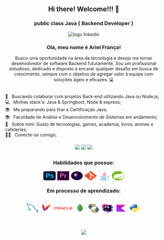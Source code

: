 <div align="center">

##  Hi there! Welcome!!! 👋
### public class Java { Backend Developer }

![logo linkedin](https://github.com/ArielVinis/ArielVinis/assets/89565617/cb88f6bf-d36f-4f8f-8bc2-21e4cd0bd416)

### Olá, meu nome é Ariel França!
Busco uma oportunidade na área da tecnologia e desejo me tornar desenvolvedor de software Backend futuramente. Sou um profissional estudioso, dedicado e disposto a encarar qualquer desafio em busca de crescimento, sempre com o objetivo de agregar valor à equipe com soluções ágeis e eficazes. :computer:

</div> 
 <br/> 💜 &nbsp; Buscando colaborar com projetos Back-end utilizando Java ou Node.js;
 <br/> 💻 &nbsp; Minhas stack's: Java & Springboot, Node & express;
 <br/> 📚 &nbsp; Me preparando para tirar a Certificação Java;
 <br/> 📚 &nbsp; Faculdade de Análise e Desenvolvimento de Sistemas em andamento;
 <br/> 💬 &nbsp; Sobre mim: Gosto de tecnologias, games, academia, livros, animes e cafeterias;
 <br/> 🤝🏻 &nbsp; Conecte-se comigo;
</div>

<div align="center">
  
###
  
<a href="https://www.linkedin.com/in/arielvinis" target="_blank"><img src="https://img.shields.io/badge/-LinkedIn-%230077B5?style=for-the-badge&logo=linkedin&logoColor=white" target="_blank"></a>
<a href="https://www.instagram.com/ariel_vinis" target="_blank"><img src="https://img.shields.io/badge/-Instagram-%23E4405F?style=for-the-badge&logo=instagram&logoColor=white" target="_blank"></a>
<a href="https://www.twitch.tv/arielvinis" target="_blank"><img src="https://img.shields.io/badge/Twitch-9146FF?style=for-the-badge&logo=twitch&logoColor=white" target="_blank"></a>

##

  ### Habilidades que possuo:

  <img align="center" alt="Ariel-Photoshop" height="30" width="40" src="https://raw.githubusercontent.com/devicons/devicon/master/icons/photoshop/photoshop-original.svg">
  <img align="center" alt="Ariel-PremierePro" height="30" width="40" src="https://raw.githubusercontent.com/devicons/devicon/master/icons/premierepro/premierepro-original.svg">
  <img align="center" alt="Ariel-AfterEffects" height="30" width="40" src="https://raw.githubusercontent.com/devicons/devicon/master/icons/aftereffects/aftereffects-original.svg">
  <img align="center" alt="Ariel-Git" height="30" width="40" src="https://raw.githubusercontent.com/devicons/devicon/master/icons/git/git-original.svg">
  <img align="center" alt="Ariel-Java" height="30" width="40" src="https://raw.githubusercontent.com/devicons/devicon/master/icons/java/java-original.svg">
  <img align="center" alt="Ariel-SpringBoot" height="30" width="40" src="https://raw.githubusercontent.com/devicons/devicon/master/icons/spring/spring-original.svg">
  
  ### Em processo de aprendizado:
  
  <img align="center" alt="Ariel-MySql" height="30" width="40" src="https://raw.githubusercontent.com/devicons/devicon/master/icons/mysql/mysql-original.svg">
  <img align="center" alt="Ariel-Maven" height="30" width="40" src="https://raw.githubusercontent.com/devicons/devicon/master/icons/maven/maven-original.svg">
  <img align="center" alt="Ariel-Oracle" height="60" width="60" src="https://raw.githubusercontent.com/devicons/devicon/master/icons/oracle/oracle-original.svg">
  <img align="center" alt="Ariel-MongoDB" height="30" width="40" src="https://raw.githubusercontent.com/devicons/devicon/master/icons/mongodb/mongodb-original.svg">
  <img align="center" alt="Ariel-Hibernate" height="30" width="40" src="https://raw.githubusercontent.com/devicons/devicon/master/icons/hibernate/hibernate-original.svg">
  <img align="center" alt="Ariel-PhpStorm" height="30" width="40" src="https://raw.githubusercontent.com/devicons/devicon/master/icons/phpstorm/phpstorm-original.svg">
  <img align="center" alt="Ariel-Kotlin" height="30" width="40" src="https://raw.githubusercontent.com/devicons/devicon/master/icons/kotlin/kotlin-original.svg">
  <img align="center" alt="Ariel-Python" height="30" width="40" src="https://raw.githubusercontent.com/devicons/devicon/master/icons/python/python-original.svg">
  
 #
 
<div>
  <a href="https://github.com/ArielVinis">
  <img height="160em" src="https://github-readme-stats.vercel.app/api/top-langs/?username=arielvinis&layout=compact&langs_count=7&theme=dracula"/>
